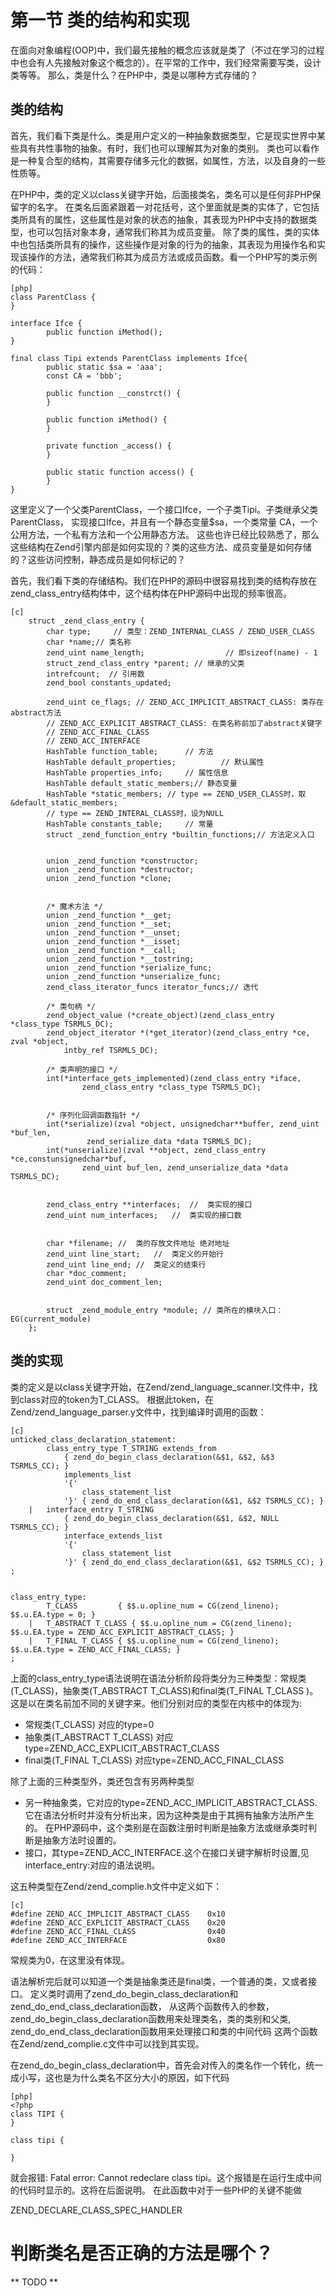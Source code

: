 # 第一节 类的结构和实现

在面向对象编程(OOP)中，我们最先接触的概念应该就是类了（不过在学习的过程中也会有人先接触对象这个概念的）。在平常的工作中，我们经常需要写类，设计类等等。
那么，类是什么？在PHP中，类是以哪种方式存储的？

## 类的结构
首先，我们看下类是什么。类是用户定义的一种抽象数据类型，它是现实世界中某些具有共性事物的抽象。有时，我们也可以理解其为对象的类别。
类也可以看作是一种复合型的结构，其需要存储多元化的数据，如属性，方法，以及自身的一些性质等。

在PHP中，类的定义以class关键字开始，后面接类名，类名可以是任何非PHP保留字的名字。
在类名后面紧跟着一对花括号，这个里面就是类的实体了，它包括类所具有的属性，这些属性是对象的状态的抽象，其表现为PHP中支持的数据类型，也可以包括对象本身，通常我们称其为成员变量。
除了类的属性，类的实体中也包括类所具有的操作，这些操作是对象的行为的抽象，其表现为用操作名和实现该操作的方法，通常我们称其为成员方法或成员函数。看一个PHP写的类示例的代码：

    [php]
    class ParentClass {
    }

    interface Ifce {
            public function iMethod();
    }

    final class Tipi extends ParentClass implements Ifce{
            public static $sa = 'aaa';
            const CA = 'bbb';

            public function __constrct() {
            }

            public function iMethod() {
            }

            private function _access() {
            }

            public static function access() {
            }
    }

这里定义了一个父类ParentClass，一个接口Ifce，一个子类Tipi。子类继承父类ParentClass，
实现接口Ifce，并且有一个静态变量$sa，一个类常量 CA，一个公用方法，一个私有方法和一个公用静态方法。
这些也许已经比较熟悉了，那么这些结构在Zend引擎内部是如何实现的？类的这些方法、成员变量是如何存储的？这些访问控制，静态成员是如何标记的？

首先，我们看下类的存储结构。我们在PHP的源码中很容易找到类的结构存放在zend_class_entry结构体中，这个结构体在PHP源码中出现的频率很高。

	[c]
		struct _zend_class_entry {
			char type;     // 类型：ZEND_INTERNAL_CLASS / ZEND_USER_CLASS
			char *name;// 类名称
			zend_uint name_length;                  // 即sizeof(name) - 1
			struct_zend_class_entry *parent; // 继承的父类
			intrefcount;  // 引用数
			zend_bool constants_updated;

			zend_uint ce_flags; // ZEND_ACC_IMPLICIT_ABSTRACT_CLASS: 类存在abstract方法
			// ZEND_ACC_EXPLICIT_ABSTRACT_CLASS: 在类名称前加了abstract关键字
			// ZEND_ACC_FINAL_CLASS
			// ZEND_ACC_INTERFACE
			HashTable function_table;      // 方法
			HashTable default_properties;          // 默认属性
			HashTable properties_info;     // 属性信息
			HashTable default_static_members;// 静态变量
			HashTable *static_members; // type == ZEND_USER_CLASS时，取&default_static_members;
			// type == ZEND_INTERAL_CLASS时，设为NULL
			HashTable constants_table;     // 常量
			struct _zend_function_entry *builtin_functions;// 方法定义入口


			union _zend_function *constructor;
			union _zend_function *destructor;
			union _zend_function *clone;


			/* 魔术方法 */
			union _zend_function *__get;
			union _zend_function *__set;
			union _zend_function *__unset;
			union _zend_function *__isset;
			union _zend_function *__call;
			union _zend_function *__tostring;
			union _zend_function *serialize_func;
			union _zend_function *unserialize_func;
			zend_class_iterator_funcs iterator_funcs;// 迭代

			/* 类句柄 */
			zend_object_value (*create_object)(zend_class_entry *class_type TSRMLS_DC);
			zend_object_iterator *(*get_iterator)(zend_class_entry *ce, zval *object,
                intby_ref TSRMLS_DC);

			/* 类声明的接口 */
			int(*interface_gets_implemented)(zend_class_entry *iface,
                    zend_class_entry *class_type TSRMLS_DC);


			/* 序列化回调函数指针 */
			int(*serialize)(zval *object, unsignedchar**buffer, zend_uint *buf_len,
                     zend_serialize_data *data TSRMLS_DC);
			int(*unserialize)(zval **object, zend_class_entry *ce,constunsignedchar*buf,
                    zend_uint buf_len, zend_unserialize_data *data TSRMLS_DC);


			zend_class_entry **interfaces;	//	类实现的接口
			zend_uint num_interfaces;	//	类实现的接口数


			char *filename;	//	类的存放文件地址 绝对地址
			zend_uint line_start;	//	类定义的开始行
			zend_uint line_end;	//	类定义的结束行
			char *doc_comment;
			zend_uint doc_comment_len;


			struct _zend_module_entry *module; // 类所在的模块入口：EG(current_module)
		};


## 类的实现
类的定义是以class关键字开始，在Zend/zend_language_scanner.l文件中，找到class对应的token为T_CLASS。
根据此token，在Zend/zend_language_parser.y文件中，找到编译时调用的函数：

    [c]
    unticked_class_declaration_statement:
            class_entry_type T_STRING extends_from
                { zend_do_begin_class_declaration(&$1, &$2, &$3 TSRMLS_CC); }
                implements_list
                '{'
                    class_statement_list
                '}' { zend_do_end_class_declaration(&$1, &$2 TSRMLS_CC); }
        |	interface_entry T_STRING
                { zend_do_begin_class_declaration(&$1, &$2, NULL TSRMLS_CC); }
                interface_extends_list
                '{'
                    class_statement_list
                '}' { zend_do_end_class_declaration(&$1, &$2 TSRMLS_CC); }
    ;


    class_entry_type:
            T_CLASS			{ $$.u.opline_num = CG(zend_lineno); $$.u.EA.type = 0; }
        |	T_ABSTRACT T_CLASS { $$.u.opline_num = CG(zend_lineno); $$.u.EA.type = ZEND_ACC_EXPLICIT_ABSTRACT_CLASS; }
        |	T_FINAL T_CLASS { $$.u.opline_num = CG(zend_lineno); $$.u.EA.type = ZEND_ACC_FINAL_CLASS; }
    ;


上面的class_entry_type语法说明在语法分析阶段将类分为三种类型：常规类(T_CLASS)，抽象类(T_ABSTRACT T_CLASS)和final类(T_FINAL T_CLASS )。
这是以在类名前加不同的关键字来。他们分别对应的类型在内核中的体现为:

* 常规类(T_CLASS) 对应的type=0
* 抽象类(T_ABSTRACT T_CLASS) 对应type=ZEND_ACC_EXPLICIT_ABSTRACT_CLASS
* final类(T_FINAL T_CLASS) 对应type=ZEND_ACC_FINAL_CLASS

除了上面的三种类型外，类还包含有另两种类型

* 另一种抽象类，它对应的type=ZEND_ACC_IMPLICIT_ABSTRACT_CLASS.
它在语法分析时并没有分析出来，因为这种类是由于其拥有抽象方法所产生的。
在PHP源码中，这个类别是在函数注册时判断是抽象方法或继承类时判断是抽象方法时设置的。
* 接口，其type=ZEND_ACC_INTERFACE.这个在接口关键字解析时设置,见interface_entry:对应的语法说明。

这五种类型在Zend/zend_complie.h文件中定义如下：

    [c]
    #define ZEND_ACC_IMPLICIT_ABSTRACT_CLASS	0x10
    #define ZEND_ACC_EXPLICIT_ABSTRACT_CLASS	0x20
    #define ZEND_ACC_FINAL_CLASS	            0x40
    #define ZEND_ACC_INTERFACE		            0x80

常规类为0，在这里没有体现。


语法解析完后就可以知道一个类是抽象类还是final类，一个普通的类，又或者接口。
定义类时调用了zend_do_begin_class_declaration和zend_do_end_class_declaration函数，
从这两个函数传入的参数，zend_do_begin_class_declaration函数用来处理类名，类的类别和父类,
zend_do_end_class_declaration函数用来处理接口和类的中间代码
这两个函数在Zend/zend_complie.c文件中可以找到其实现。

在zend_do_begin_class_declaration中，首先会对传入的类名作一个转化，统一成小写，这也是为什么类名不区分大小的原因，如下代码

    [php]
    <?php
    class TIPI {
    }

    class tipi {

    }

就会报错: Fatal error: Cannot redeclare class tipi。这个报错是在运行生成中间的代码时显示的。这将在后面说明。
在此函数中对于一些PHP的关键不能做


ZEND_DECLARE_CLASS_SPEC_HANDLER




判断类名是否正确的方法是哪个？
=======
** TODO **
